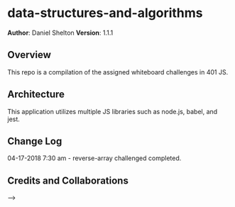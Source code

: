 # data-structures-and-algorithms
**Author**: Daniel Shelton
**Version**: 1.1.1
## Overview
This repo is a compilation of the assigned whiteboard challenges in 401 JS.

## Architecture
This application utilizes multiple JS libraries such as node.js, babel, and jest.
## Change Log

04-17-2018 7:30 am - reverse-array challenged completed.

## Credits and Collaborations
<!-- Give credit (and a link) to other people or resources that helped you build this application. -->
-->